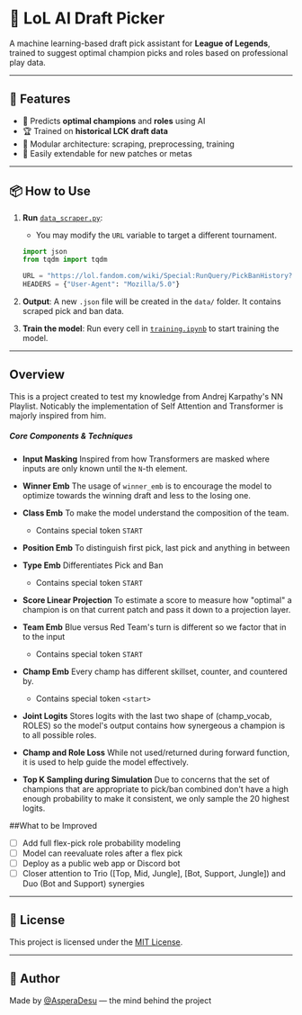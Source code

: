 # 🧠 LoL AI Draft Picker

A machine learning-based draft pick assistant for **League of Legends**, trained to suggest optimal champion picks and roles based on professional play data.

---

## 🚀 Features

- 🤖 Predicts **optimal champions** and **roles** using AI
- 🏆 Trained on **historical LCK draft data**
- 🧱 Modular architecture: scraping, preprocessing, training
- 🔄 Easily extendable for new patches or metas

---

## 📦 How to Use

1. **Run** [`data_scraper.py`](https://github.com/AsperaDesu/LoL-AI-Draft-Picker/blob/main/code/data_scraper.py):
    - You may modify the `URL` variable to target a different tournament.
    ```python
    import json
    from tqdm import tqdm

    URL = "https://lol.fandom.com/wiki/Special:RunQuery/PickBanHistory?PBH%5Bpage%5D=LCK+2024+Summer&PBH%5Btextonly%5D=Yes&_run="
    HEADERS = {"User-Agent": "Mozilla/5.0"}
    ```

2. **Output**: A new `.json` file will be created in the `data/` folder. It contains scraped pick and ban data.

3. **Train the model**: Run every cell in [`training.ipynb`](https://github.com/AsperaDesu/LoL-AI-Draft-Picker/blob/main/code/training.ipynb) to start training the model.

---

## Overview
This is a project created to test my knowledge from Andrej Karpathy's NN Playlist. Noticably the implementation of Self Attention and Transformer is majorly inspired from him. 
##### Core Components & Techniques
- **Input Masking**
	Inspired from how Transformers are masked where inputs are only known until the `N`-th element.
	
- **Winner Emb**
	The usage of `winner_emb` is to encourage the model to optimize towards the winning draft and less to the losing one.
	
- **Class Emb**
	To make the model understand the composition of the team. 
	- Contains special token `START`
	
- **Position Emb**
	To distinguish first pick, last pick and anything in between
	
- **Type Emb**
	Differentiates Pick and Ban
	- Contains special token `START`

- **Score Linear Projection**
	To estimate a score to measure how "optimal" a champion is on that current patch and pass it down to a projection layer.
	
- **Team Emb**
	Blue versus Red Team's turn is different so we factor that in to the input
	- Contains special token `START`
	
- **Champ Emb**
	Every champ has different skillset, counter, and countered by.
	- Contains special token `<start>`

- **Joint Logits**
	Stores logits with the last two shape of (champ_vocab, ROLES) so the model's output contains how synergeous a champion is to all possible roles.

- **Champ and Role Loss**
	While not used/returned during forward function, it is used to help guide the model effectively.
	
- **Top K Sampling during Simulation**
	Due to concerns that the set of champions that are appropriate to pick/ban combined don't have a high enough probability to make it consistent, we only sample the 20 highest logits.

##What to be Improved
- [ ] Add full flex-pick role probability modeling
- [ ] Model can reevaluate roles after a flex pick
- [ ] Deploy as a public web app or Discord bot
- [ ] Closer attention to Trio ([Top, Mid, Jungle], [Bot, Support, Jungle]) and Duo (Bot and Support) synergies

---
## 📝 License

This project is licensed under the [MIT License](LICENSE).

---

## 👤 Author

Made by [@AsperaDesu](https://github.com/AsperaDesu) — the mind behind the project
